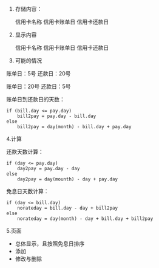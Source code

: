 1. 存储内容：

	信用卡名称 信用卡账单日 信用卡还款日

2. 显示内容

	信用卡名称 信用卡账单日 信用卡还款日

3. 可能的情况

账单日：5号 还款日：20号

账单日：20号 还款日：5号

账单日到还款日的天数：
	
	if (bill.day <= pay.day)
		bill2pay = pay.day - bill.day
	else
		bill2pay = day(month) - bill.day + pay.day

4.计算

还款天数计算：

	if (day <= pay.day)
		day2pay = pay.day - day
	else
		day2pay = day(mounth) - day + pay.day

免息日天数计算：

	if (day <= bill.day)
		norateday = bill.day - day + bill2pay
	else
		norateday = day(month) - day + bill.day + bill2pay

5.页面

- 总体显示，且按照免息日排序
- 添加
- 修改与删除
